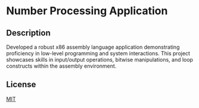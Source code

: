 # Number Processing Application



## Description

Developed a robust x86 assembly language application demonstrating proficiency in low-level programming and system interactions. This project showcases skills in input/output operations, bitwise manipulations, and loop constructs within the assembly environment.



## License

[MIT](https://github.com/edy-dec/Number-Processing-Application/blob/main/LICENSE)
